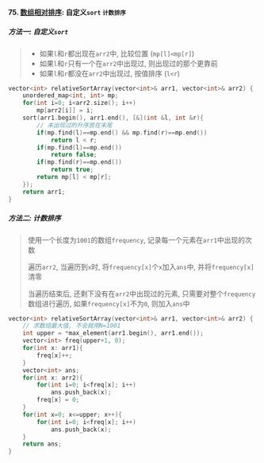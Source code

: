 #### 75. [数组相对排序](https://leetcode.cn/problems/0H97ZC): 自定义`sort` `计数排序`

##### 方法一: 自定义`sort`

> - 如果`l`和`r`都出现在`arr2`中, 比较位置 (`mp[l]<mp[r]`)
> - 如果`l`和`r`只有一个在`arr2`中出现过, 则出现过的那个更靠前
> - 如果`l`和`r`都没在`arr2`中出现过, 按值排序 (`l<r`)

```CPP
vector<int> relativeSortArray(vector<int>& arr1, vector<int>& arr2) {
    unordered_map<int, int> mp;
    for(int i=0; i<arr2.size(); i++)
        mp[arr2[i]] = i;
    sort(arr1.begin(), arr1.end(), [&](int &l, int &r){
        // 未出现过的升序放在末尾
        if(mp.find(l)==mp.end() && mp.find(r)==mp.end())
            return l < r;
        if(mp.find(l)==mp.end())
            return false;
        if(mp.find(r)==mp.end())
            return true;
        return mp[l] < mp[r];
    });
    return arr1;
}
```

##### 方法二: 计数排序
> 使用一个长度为`1001`的数组`frequency`, 记录每一个元素在`arr1`中出现的次数
> 
> 遍历`arr2`, 当遍历到`x`时, 将`frequency[x]`个`x`加入`ans`中, 并将`frequency[x]`清零
> 
> 当遍历结束后, 还剩下没有在`arr2​`中出现过的元素, 只需要对整个`frequency`数组进行遍历, 如果`frequency[x]`不为`0`, 则加入`ans`中

```CPP
vector<int> relativeSortArray(vector<int>& arr1, vector<int>& arr2) {
    // 求数组最大值, 不会就用N=1001
    int upper = *max_element(arr1.begin(), arr1.end());
    vector<int> freq(upper+1, 0);
    for(int x: arr1){
        freq[x]++;
    }
    vector<int> ans;
    for(int x: arr2){
        for(int i=0; i<freq[x]; i++)
            ans.push_back(x);
        freq[x] = 0;
    }
    for(int x=0; x<=upper; x++){
        for(int i=0; i<freq[x]; i++)
            ans.push_back(x);
    }
    return ans;
}
```